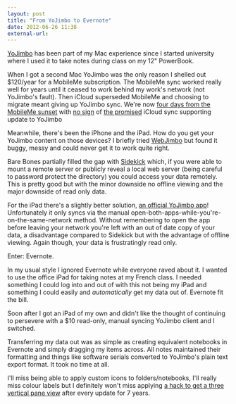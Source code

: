 ```yaml
---
layout: post
title: "From YoJimbo to Evernote"
date: 2012-06-26 11:38
external-url: 
---
```


[YoJimbo](http://www.barebones.com/products/yojimbo/) has been part of my Mac experience since I started university where I used it to take notes during class on my 12" PowerBook.

When I got a second Mac YoJimbo was the only reason I shelled out $120/year for a MobileMe subscription. The MobileMe sync worked really well for years until it ceased to work behind my work's network (not YoJimbo's fault). Then iCloud superseded MobileMe and choosing to migrate meant giving up YoJimbo sync. We're now [four days from the MobileMe sunset](http://www.apple.com/mobileme/) with [no sign](https://groups.google.com/forum/#!topic/yojimbo-talk/V9ICS1u4ins) of [the promised](http://barebones.com/support/yojimbo/faqs.html#icloud) iCloud sync supporting update to YoJimbo

Meanwhile, there's been the iPhone and the iPad. How do you get your YoJimbo content on those devices? I briefly tried [WebJimbo](http://flyingmac.com/webjimbo/) but found it buggy, messy and could never get it to work quite right.

Bare Bones partially filled the gap with [Sidekick](http://www.barebones.com/products/yojimbo/tour-sidekick.html) which, if you were able to mount a remote server or publicly reveal a local web server (being careful to password protect the directory) you could access your data remotely. This is pretty good but with the minor downside no offline viewing and the major downside of read only data.

For the iPad there's a slightly better solution, [an official YoJimbo app](http://www.barebones.com/products/mobile/yojimbo/)! Unfortunately it only syncs via the manual open-both-apps-while-you're-on-the-same-network method. Without remembering to open the app before leaving your network you're left with an out of date copy of your data, a disadvantage compared to Sidekick but with the advantage of offline viewing. Again though, your data is frustratingly read only.

Enter: Evernote.

In my usual style I ignored Evernote while everyone raved about it. I wanted to use the office iPad for taking notes at my French class. I needed something I could log into and out of with this not being my iPad and something I could easily and *automatically* get my data out of. Evernote fit the bill.

Soon after I got an iPad of my own and didn't like the thought of continuing to persevere with a $10 read-only, manual syncing YoJimbo client and I switched.

Transferring my data out was as simple as creating equivalent notebooks in Evernote and simply dragging my items across. All notes maintained their formatting and things like software serials converted to YoJimbo's plain text export format. It took no time at all.

I'll miss being able to apply custom icons to folders/notebooks, I'll really miss colour labels but I definitely won't miss applying [a hack to get a three vertical pane view](http://hicksdesign.co.uk/journal/widescreen-hack-for-yojimbo-2) after every update for 7 years.